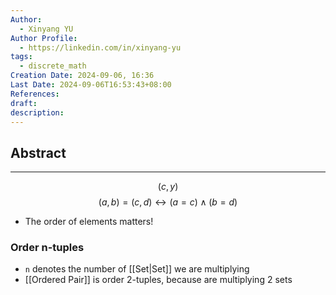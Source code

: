 ```yaml
---
Author:
  - Xinyang YU
Author Profile:
  - https://linkedin.com/in/xinyang-yu
tags:
  - discrete_math
Creation Date: 2024-09-06, 16:36
Last Date: 2024-09-06T16:53:43+08:00
References: 
draft: 
description: 
---
```

## Abstract
---
$$
(c, y)
$$
$$
(a, b) = (c, d) \leftrightarrow (a=c) \land (b=d)
$$
- The order of elements matters!
### Order n-tuples
- `n` denotes the number of [[Set|Set]] we are multiplying
- [[Ordered Pair]] is order 2-tuples, because are multiplying 2 sets